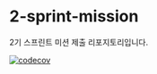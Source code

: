 # 2-sprint-mission
2기 스프린트 미션 제출 리포지토리입니다.

[![codecov](https://codecov.io/gh/minhyuksim/2-sprint-mission/branch/main/graph/badge.svg)](https://codecov.io/gh/minhyuksim/2-sprint-mission)
